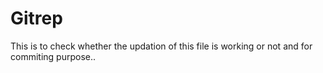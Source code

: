 # Gitrep
This is to check whether the updation of this file is working or not and for commiting purpose..
